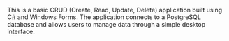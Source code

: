 This is a basic CRUD (Create, Read, Update, Delete) application built using C# and Windows Forms. The application connects to a PostgreSQL database and allows users to manage data through a simple desktop interface.
